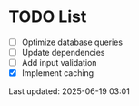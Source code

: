 # TODO List

- [ ] Optimize database queries
- [ ] Update dependencies
- [ ] Add input validation
- [x] Implement caching

Last updated: 2025-06-19 03:01
